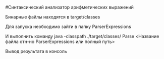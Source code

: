 #Синтаксический анализатор арифметических выражений

Бинарные файлы находятся в target/classes

Для запуска необходимо зайти в папку ParserExpressions

И выполнить команду java -classpath ./target/classes/ Parse <Название файла отн-но ParserExpressions или полный путь>

Вывод результата в консоль
